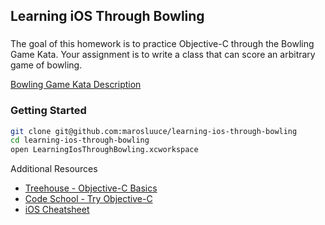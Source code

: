 ## Learning iOS Through Bowling

###

The goal of this homework is to practice Objective-C through the Bowling Game Kata.
Your assignment is to write a class that can score an arbitrary game of bowling.

[Bowling Game Kata Description](http://content.codersdojo.org/code-kata-catalogue/bowling-game/)

### Getting Started
```bash
git clone git@github.com:marosluuce/learning-ios-through-bowling
cd learning-ios-through-bowling
open LearningIosThroughBowling.xcworkspace
```

Additional Resources
- [Treehouse - Objective-C Basics](http://teamtreehouse.com/library/objectivec-basics)
- [Code School - Try Objective-C](http://tryobjectivec.codeschool.com/?__utma=1.1771838905.1389932055.1389932055.1390179202.2&__utmb=1.2.10.1390179202&__utmc=1&__utmk=41161378&__utmv=-&__utmx=-&__utmz=1.1390179202.2.2.utmcsr%3Dgoogle%7Cutmccn%3D%28organic%29%7Cutmcmd%3Dorganic%7Cutmctr%3D%28not%20provided%29)
- [iOS Cheatsheet](http://ios-blog.co.uk/resources/objective-c-cheat-sheet/)
